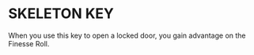 # SKELETON KEY

When you use this key to open a locked door, you gain advantage on the Finesse Roll.